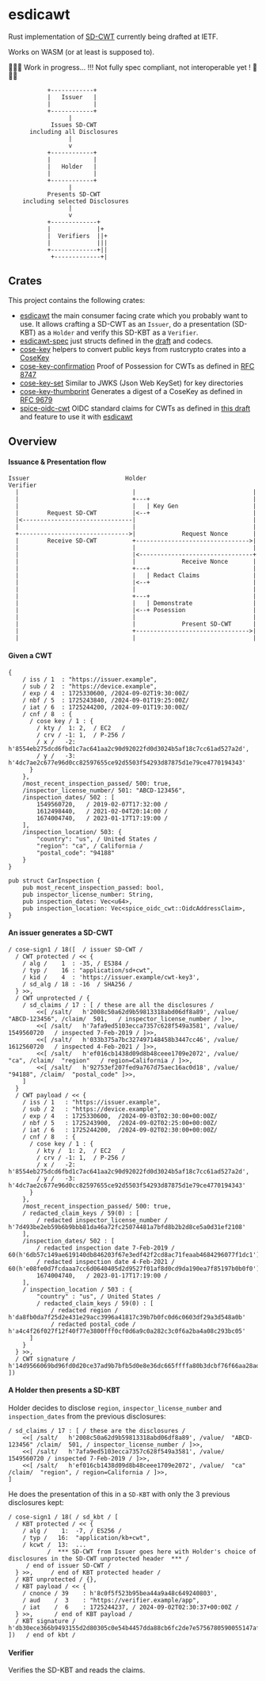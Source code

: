 # esdicawt

Rust implementation of [SD-CWT](https://ietf-wg-spice.github.io/draft-ietf-spice-sd-cwt/draft-ietf-spice-sd-cwt.html) currently
being drafted at IETF.

Works on WASM (or at least is supposed to).

🚧🚧🚧 Work in progress... !!! Not fully spec compliant, not interoperable yet ! 🚧🚧🚧

```text
           +------------+
           |   Issuer   |
           |            |
           +------------+
                 |
            Issues SD-CWT
      including all Disclosures
                 |
                 v
           +------------+
           |            |
           |   Holder   |
           |            |
           +------------+
                 |
           Presents SD-CWT
    including selected Disclosures
                 |
                 v
           +-------------+
           |             |+
           |  Verifiers  ||+
           |             |||
           +-------------+||
            +-------------+|
```

## Crates

This project contains the following crates:
* [esdicawt](./esdicawt) the main consumer facing crate which you probably want to use. It allows crafting a SD-CWT as an `Issuer`, do a presentation (SD-KBT) as a `Holder` and verify this SD-KBT as a `Verifier`.
* [esdicawt-spec](./esdicawt-spec) just structs defined in the [draft](https://ietf-wg-spice.github.io/draft-ietf-spice-sd-cwt/draft-ietf-spice-sd-cwt.html) and codecs.
* [cose-key](./cose-key) helpers to convert public keys from rustcrypto crates into a [CoseKey](https://datatracker.ietf.org/doc/html/rfc8152)
* [cose-key-confirmation](./cose-key-confirmation) Proof of Possession for CWTs as defined in [RFC 8747](https://www.rfc-editor.org/rfc/rfc8747)
* [cose-key-set](./cose-key-set) Similar to JWKS (Json Web KeySet) for key directories
* [cose-key-thumbprint](./cose-key-thumbprint) Generates a digest of a CoseKey as defined in [RFC 9679](https://datatracker.ietf.org/doc/html/rfc9679)
* [spice-oidc-cwt](./spice-oidc-cwt) OIDC standard claims for CWTs as defined in [this draft](https://beltram.github.io/rfc-spice-oidc-cwt/draft-maldant-spice-oidc-cwt.html) and feature to use it with [esdicawt](./esdicawt)

## Overview

#### Issuance & Presentation flow

```text
Issuer                           Holder                         Verifier
  |                                |                                 |
  |                                +---+                             |
  |                                |   | Key Gen                     |
  |        Request SD-CWT          |<--+                             |
  |<-------------------------------|                                 |
  |                                |                                 |
  +------------------------------->|             Request Nonce       |
  |        Receive SD-CWT          +-------------------------------->|
  |                                |                                 |
  |                                |<--------------------------------+
  |                                |             Receive Nonce       |
  |                                +---+                             |
  |                                |   | Redact Claims               |
  |                                |<--+                             |
  |                                |                                 |
  |                                +---+                             |
  |                                |   | Demonstrate                 |
  |                                |<--+ Posession                   |
  |                                |                                 |
  |                                |             Present SD-CWT      |
  |                                +-------------------------------->|
  |                                |                                 |
```

#### Given a CWT

```text
{
    / iss / 1  : "https://issuer.example",
    / sub / 2  : "https://device.example",
    / exp / 4  : 1725330600, /2024-09-02T19:30:00Z/
    / nbf / 5  : 1725243840, /2024-09-01T19:25:00Z/
    / iat / 6  : 1725244200, /2024-09-01T19:30:00Z/
    / cnf / 8  : {
      / cose key / 1 : {
        / kty /  1: 2,  / EC2   /
        / crv / -1: 1,  / P-256 /
        / x /   -2: h'8554eb275dcd6fbd1c7ac641aa2c90d92022fd0d3024b5af18c7cc61ad527a2d',
        / y /   -3: h'4dc7ae2c677e96d0cc82597655ce92d5503f54293d87875d1e79ce4770194343'
      }
    },
    /most_recent_inspection_passed/ 500: true,
    /inspector_license_number/ 501: "ABCD-123456",
    /inspection_dates/ 502 : [
        1549560720,   / 2019-02-07T17:32:00 /
        1612498440,   / 2021-02-04T20:14:00 /
        1674004740,   / 2023-01-17T17:19:00 /
    ],
    /inspection_location/ 503: {
        "country": "us", / United States /
        "region": "ca", / California /
        "postal_code": "94188"
    }
}
```

```rust,ignore
pub struct CarInspection {
    pub most_recent_inspection_passed: bool,
    pub inspector_license_number: String,
    pub inspection_dates: Vec<u64>,
    pub inspection_location: Vec<spice_oidc_cwt::OidcAddressClaim>,
}
```

#### An issuer generates a SD-CWT

```text
/ cose-sign1 / 18([  / issuer SD-CWT /
  / CWT protected / << {
    / alg /    1  : -35, / ES384 /
    / typ /    16 : "application/sd+cwt",
    / kid /    4  : 'https://issuer.example/cwt-key3',
    / sd_alg / 18 : -16  / SHA256 /
  } >>,
  / CWT unprotected / {
    / sd_claims / 17 : [ / these are all the disclosures /
        <<[ /salt/   h'2008c50a62d9b59813318abd06df8a89', /value/  "ABCD-123456", /claim/  501,   / inspector_license_number / ]>>,
        <<[ /salt/   h'7afa9ed5103ecca7357c628f549a3581', /value/  1549560720   / inspected 7-Feb-2019 / ]>>,
        <<[ /salt/   h'033b375a7bc327497148458b3447cc46', /value/  1612560720   / inspected 4-Feb-2021 / ]>>,
        <<[ /salt/   h'ef016cb1438d09d8b48ceee1709e2072', /value/  "ca", /claim/  "region"   / region=California / ]>>,
        <<[ /salt/   h'92753ef207fed9a767d75aec16ac0d18', /value/  "94188", /claim/  "postal_code" ]>>,
    ]
  }
  / CWT payload / << {
    / iss / 1   : "https://issuer.example",
    / sub / 2   : "https://device.example",
    / exp / 4   : 1725330600,  /2024-09-03T02:30:00+00:00Z/
    / nbf / 5   : 1725243900,  /2024-09-02T02:25:00+00:00Z/
    / iat / 6   : 1725244200,  /2024-09-02T02:30:00+00:00Z/
    / cnf / 8   : {
      / cose key / 1 : {
        / kty /  1: 2,  / EC2   /
        / crv / -1: 1,  / P-256 /
        / x /   -2: h'8554eb275dcd6fbd1c7ac641aa2c90d92022fd0d3024b5af18c7cc61ad527a2d',
        / y /   -3: h'4dc7ae2c677e96d0cc82597655ce92d5503f54293d87875d1e79ce4770194343'
      }
    },
    /most_recent_inspection_passed/ 500: true,
    / redacted_claim_keys / 59(0) : [
        / redacted inspector_license_number / h'7d493be2eb59b6b9bbb81da46a72fc25074481a7bfd8b2b2d8ce5a0d31ef2108'
    ],
    /inspection_dates/ 502 : [
        / redacted inspection date 7-Feb-2019 / 60(h'6db57c149ae619140db846203f67e3edf42f2cd8ac71feaab4684296077f1dc1'),
        / redacted inspection date 4-Feb-2021 / 60(h'e08fe0d7fcdaaa7cc6d0640405d2d9527f01af8d0cd9da190ea7f85197b0b0f0'),
        1674004740,   / 2023-01-17T17:19:00 /
    ],
    / inspection_location / 503 : {
        "country" : "us", / United States /
        / redacted_claim_keys / 59(0) : [
            / redacted region / h'da8fb0da7f25d2e431e29acc3996a41817c39b7b0fc0d6c0603df29a3d548a0b'
            / redacted postal_code / h'a4c4f26f027f12f40f77e3800fff0cf0d6a9c0a282c3c0f6a2ba4a08c293bc05'
      ]
    }
  } >>,
  / CWT signature / h'14d9566069bd96fd0d20ce37ad9b7bfb5d0e8e36dc665ffffa80b3dcbf76f66aa28adff482c3ffa660b30c4115fba350e30108fe2436388a9bd280893570e4163935146abee5e11248ce71c8b7f7e634cdb8feeccfb6439e2131ba03c1f0f65e'
])
```



#### A Holder then presents a SD-KBT

Holder decides to disclose `region`, `inspector_license_number` and `inspection_dates` from the previous disclosures:

```text
/ sd_claims / 17 : [ / these are the disclosures /
    <<[ /salt/   h'2008c50a62d9b59813318abd06df8a89', /value/  "ABCD-123456" /claim/  501, / inspector_license_number / ]>>,
    <<[ /salt/   h'7afa9ed5103ecca7357c628f549a3581', /value/  1549560720 / inspected 7-Feb-2019 / ]>>,
    <<[ /salt/   h'ef016cb1438d09d8b48ceee1709e2072', /value/  "ca" /claim/  "region", / region=California / ]>>,
]
```

He does the presentation of this in a `SD-KBT` with only the 3 previous disclosures kept:

```text
/ cose-sign1 / 18( / sd_kbt / [
  / KBT protected / << {
    / alg /    1:  -7, / ES256 /
    / typ /   16:  "application/kb+cwt",
    / kcwt /  13:  ...
           /  *** SD-CWT from Issuer goes here with Holder's choice of disclosures in the SD-CWT unprotected header  *** /
     / end of issuer SD-CWT /
  } >>,     / end of KBT protected header /
  / KBT unprotected / {},
  / KBT payload / << {
    / cnonce / 39    : h'8c0f5f523b95bea44a9a48c649240803',
    / aud    /  3    : "https://verifier.example/app",
    / iat    /  6    : 1725244237, / 2024-09-02T02:30:37+00:00Z /
  } >>,      / end of KBT payload /
  / KBT signature / h'db30ece366b9493155d2d80305c0e54b4457dda88cb6fc2de7e5756780590055147af721344c4e5b59c03c7b1eec8621c2a0647fb033d2e70a48063d37a96ab7'
])   / end of kbt /
```

#### Verifier

Verifies the SD-KBT and reads the claims.
